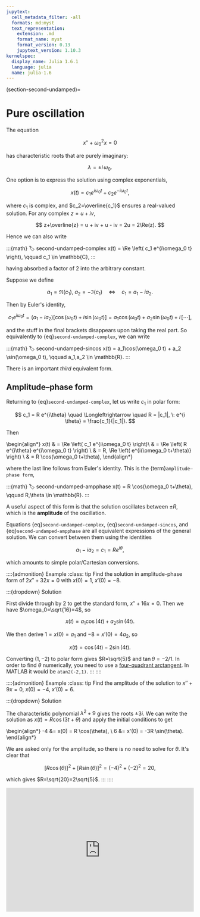 ```yaml
---
jupytext:
  cell_metadata_filter: -all
  formats: md:myst
  text_representation:
    extension: .md
    format_name: myst
    format_version: 0.13
    jupytext_version: 1.10.3
kernelspec:
  display_name: Julia 1.6.1
  language: julia
  name: julia-1.6
---
```

(section-second-undamped)=
# Pure oscillation

The equation 

$$
x'' +  \omega_0^2 x = 0 
$$

has characteristic roots that are purely imaginary: 

$$
\lambda = \pm i\, \omega_0. 
$$

One option is to express the solution using complex exponentials,

$$
x(t) = c_1 e^{i\omega_0 t} + c_2 e^{-i\omega_0 t},
$$

where $c_1$ is complex, and $c_2=\overline{c_1}$ ensures a real-valued solution. For any complex $z=u+iv$, 

$$
z+\overline{z} = u + iv + u - iv = 2u = 2\Re(z).
$$

Hence we can also write 

:::{math}
:label: second-undamped-complex
x(t) = \Re \left( c_1 e^{i\omega_0 t} \right), \qquad c_1 \in \mathbb{C},
:::

having absorbed a factor of 2 into the arbitrary constant. 

Suppose we define

$$
a_1 = \Re(c_1), \; a_2=-\Im(c_1) \quad \Longleftrightarrow \quad c_1 = a_1 - i a_2.
$$

Then by Euler's identity,

$$
c_1 e^{i\omega_0 t} = (a_1 - i a_2)[ \cos(\omega_0 t) + i \sin(\omega_0 t) ] = a_1 \cos(\omega_0 t) + a_2 \sin(\omega_0 t) + i\,[\cdots],
$$

and the stuff in the final brackets disappears upon taking the real part. So equivalently to {eq}`second-undamped-complex`, we can write

:::{math} 
:label: second-undamped-sincos
x(t) = a_1\cos(\omega_0 t) + a_2 \sin(\omega_0 t), \qquad a_1,a_2 \in \mathbb{R}.
:::

There is an important *third* equivalent form.

## Amplitude–phase form

Returning to {eq}`second-undamped-complex`, let us write $c_1$ in polar form:

$$
c_1 = R e^{i\theta} \quad \Longleftrightarrow \quad  R = |c_1|, \: e^{i \theta} = \frac{c_1}{|c_1|}.
$$

Then

\begin{align*}
x(t) & = \Re \left( c_1 e^{i\omega_0 t} \right)\\
& = \Re \left( R e^{i\theta} e^{i\omega_0 t} \right) \\
& = R\, \Re \left( e^{i(\omega_0 t+\theta)} \right) \\
& = R \cos(\omega_0 t+\theta),
\end{align*}

where the last line follows from Euler's identity. This is the {term}`amplitude–phase form`,

:::{math}
:label: second-undamped-ampphase
x(t) = R \cos(\omega_0 t+\theta), \qquad R,\theta \in \mathbb{R}.
:::

A useful aspect of this form is that the solution oscillates between $\pm R$, which is the **amplitude** of the oscillation. 

Equations {eq}`second-undamped-complex`, {eq}`second-undamped-sincos`, and {eq}`second-undamped-ampphase` are all equivalent expressions of the general solution. We can convert between them using the identities

$$
a_1 - i a_2 = c_1 = R e^{i\theta},
$$

which amounts to simple polar/Cartesian conversions.

::::{admonition} Example
:class: tip
Find the solution in amplitude-phase form of $2x''+32x=0$ with $x(0)=1$, $x'(0)=-8$.

:::{dropdown} Solution

First divide through by 2 to get the standard form, $x''+16x=0$. Then we have $\omega_0=\sqrt{16}=4$, so

$$
x(t) = a_1 \cos(4 t) + a_2 \sin(4 t).
$$

We then derive $1=x(0)=a_1$ and $-8=x'(0)=4a_2$, so

$$
x(t) = \cos(4 t) -2 \sin(4 t).
$$

Converting $(1,-2)$ to polar form gives $R=\sqrt{5}$ and $\tan \theta = -2/1$. In order to find $\theta$ numerically, you need to use a [four-quadrant arctangent](https://www.mathworks.com/help/matlab/ref/atan2.html#buct8h0-4). In MATLAB it would be `atan2(-2,1)`. 
:::
::::

::::{admonition} Example
:class: tip
Find the amplitude of the solution to $x''+9x=0$, $x(0)=-4$, $x'(0)=6$.

:::{dropdown} Solution

The characteristic polynomial $\lambda^2+9$ gives the roots $\pm 3i$. We can write the solution as $x(t) = R \cos(3 t + \theta)$ and apply the initial conditions to get

\begin{align*}
-4 &= x(0) = R \cos(\theta), \\
6 &= x'(0) = -3R \sin(\theta).
\end{align*}

We are asked only for the amplitude, so there is no need to solve for $\theta$. It's clear that

$$
[R \cos(\theta)]^2 + [R \sin(\theta)]^2 = (-4)^2 + (-2)^2 = 20,
$$

which gives $R=\sqrt{20}=2\sqrt{5}$. 
:::
::::

<div style="max-width:608px"><div style="position:relative;padding-bottom:66.118421052632%"><iframe id="kaltura_player" src="https://cdnapisec.kaltura.com/p/2358381/sp/235838100/embedIframeJs/uiconf_id/43030021/partner_id/2358381?iframeembed=true&playerId=kaltura_player&entry_id=1_g8zlkm7c&flashvars[streamerType]=auto&amp;flashvars[localizationCode]=en&amp;flashvars[leadWithHTML5]=true&amp;flashvars[sideBarContainer.plugin]=true&amp;flashvars[sideBarContainer.position]=left&amp;flashvars[sideBarContainer.clickToClose]=true&amp;flashvars[chapters.plugin]=true&amp;flashvars[chapters.layout]=vertical&amp;flashvars[chapters.thumbnailRotator]=false&amp;flashvars[streamSelector.plugin]=true&amp;flashvars[EmbedPlayer.SpinnerTarget]=videoHolder&amp;flashvars[dualScreen.plugin]=true&amp;flashvars[Kaltura.addCrossoriginToIframe]=true&amp;&wid=1_g4i554sk" width="608" height="402" allowfullscreen webkitallowfullscreen mozAllowFullScreen allow="autoplay *; fullscreen *; encrypted-media *" sandbox="allow-forms allow-same-origin allow-scripts allow-top-navigation allow-pointer-lock allow-popups allow-modals allow-orientation-lock allow-popups-to-escape-sandbox allow-presentation allow-top-navigation-by-user-activation" frameborder="0" title="Kaltura Player" style="position:absolute;top:0;left:0;width:100%;height:100%"></iframe></div></div>
